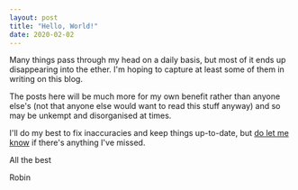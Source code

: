 ```yaml
---
layout: post
title: "Hello, World!"
date: 2020-02-02
---
```


Many things pass through my head on a daily basis, but most of it ends up disappearing into the ether. I'm hoping to capture at least some of them in writing on this blog.

The posts here will be much more for my own benefit rather than anyone else's (not that anyone else would want to read this stuff anyway) and so may be unkempt and disorganised at times.

I'll do my best to fix inaccuracies and keep things up-to-date, but <a href="mailto:robinzxu@gmail.com">do let me know</a> if there's anything I've missed.

All the best

Robin
